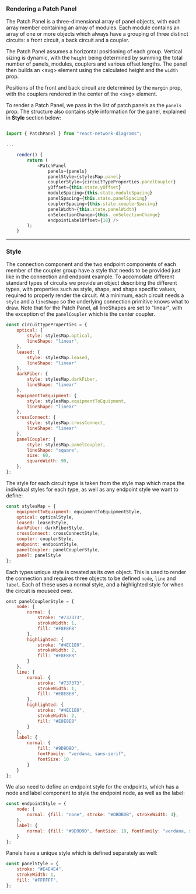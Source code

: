 ### Rendering a Patch Panel

The Patch Panel is a three-dimensional array of panel objects, with each array member containing an array of modules. Each module contains an array of one or more objects which always have a grouping of three distinct circuits: a front circuit, a back circuit and a coupler.

The Patch Panel assumes a horizontal positioning of each group.  Vertical sizing is dynamic, with the `height` being determined by summing the total number of panels, modules, couplers and various offset lengths.  The panel then builds an \<svg\> element using the calculated height and the `width` prop.

Positions of the front and back circuit are determined by the `margin` prop, with the couplers rendered in the center of the \<svg\> element.

To render a Patch Panel, we pass in the list of patch panels as the `panels` prop. The structure also contains style information for the panel, explained in **Style** section below:

```js

import { PatchPanel } from "react-network-diagrams";

...

    render() {
        return (
            <PatchPanel
                panels={panels}
                panelStyle={stylesMap.panel}
                couplerStyle={circuitTypeProperties.panelCoupler}
                yOffset={this.state.yOffset}
                moduleSpacing={this.state.moduleSpacing}
                panelSpacing={this.state.panelSpacing}
                couplerSpacing={this.state.couplerSpacing}
                panelWidth={this.state.panelWidth}
                onSelectionChange={this._onSelectionChange}
                endpointLabelOffset={18} />
        );
    }

```

---

### Style

The connection component and the two endpoint components of each member of the coupler group have a style that needs to be provided just like in the connection and endpoint example.  To accomodate different standard types of circuits we provide an object describing the different types, with properties such as style, shape, and shape specific values, required to properly render the circuit. At a minimum, each circuit needs a `style` and a `lineShape` so the underlying connection primitive knows what to draw.  Note that for the Patch Panel, all lineShapes are set to "linear", with the exception of the `panelCoupler` which is the center coupler.
	
```js
const circuitTypeProperties = {
    optical: {
        style: stylesMap.optical,
        lineShape: "linear",
    },
    leased: {
        style: stylesMap.leased,
        lineShape: "linear"
    },
    darkFiber: {
        style: stylesMap.darkFiber,
        lineShape: "linear"
    },
    equipmentToEquipment: {
        style: stylesMap.equipmentToEquipment,
        lineShape: "linear"
    },
    crossConnect: {
        style: stylesMap.crossConnect,
        lineShape: "linear"
    },
    panelCoupler: {
        style: stylesMap.panelCoupler,
        lineShape: "square",
        size: 60,
        squareWidth: 90,
    },
};
```

The style for each circuit type is taken from the style map which maps the individual styles for each type, as well as any endpoint style we want to define:

```js
const stylesMap = {
    equipmentToEquipment: equipmentToEquipmentStyle,
    optical: opticalStyle,
    leased: leasedStyle,
    darkFiber: darkFiberStyle,
    crossConnect: crossConnectStyle,
    coupler: couplerStyle,
    endpoint: endpointStyle,
    panelCoupler: panelCouplerStyle,
    panel: panelStyle
};
```

Each types unique style is created as its own object.  This is used to render the connection and requires three objects to be defined `node`, `line` and `label`.  Each of these uses a normal style, and a highlighted style for when the circuit is mouseed over.

```js
onst panelCouplerStyle = {
    node: {
        normal: {
            stroke: "#737373",
            strokeWidth: 1,
            fill: "#F8F8F8"
        },
        highlighted: {
            stroke: "#4EC1E0",
            strokeWidth: 2,
            fill: "#F8F8F8"
        }
    },
    line: {
        normal: {
            stroke: "#737373",
            strokeWidth: 1,
            fill: "#E8E8E8",
        },
        highlighted: {
            stroke: "#4EC1E0",
            strokeWidth: 2,
            fill: "#E8E8E8"
        }
    },
    label: {
        normal: {
            fill: "#9D9D9D",
            fontFamily: "verdana, sans-serif",
            fontSize: 10
        }
    }
};
```

We also need to define an endpoint style for the endpoints, which has a node and label component to style the endpoint node, as well as the label:

```js
const endpointStyle = {
    node: {
        normal: {fill: "none", stroke: "#DBDBDB", strokeWidth: 4},
    },
    label: {
        normal: {fill: "#9D9D9D", fontSize: 10, fontFamily: "verdana, sans-serif"},
    }
};
```

Panels have a unique style which is defined separately as well:

```js
const panelStyle = {
    stroke: "#E4E4E4",
    strokeWidth: 1,
    fill: "#FFFFFF",
};
```